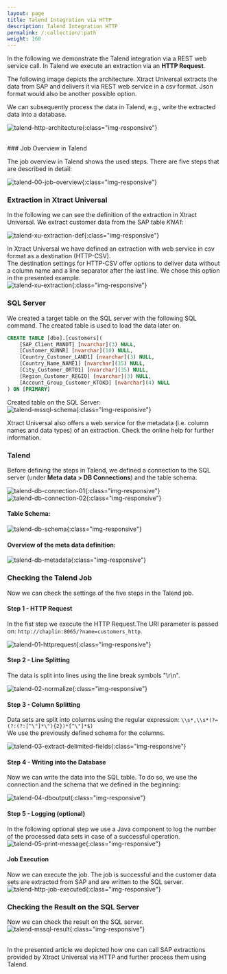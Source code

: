 ```yaml
---
layout: page
title: Talend Integration via HTTP
description: Talend Integration HTTP
permalink: /:collection/:path
weight: 160
---
```


In the following we demonstrate the Talend integration via a REST web service call.
In Talend we execute an extraction via an **HTTP Request**. 

The following image depicts the architecture. Xtract Universal extracts the data from SAP and delivers it via REST web service in a csv format. Json format would also be another possible option.

We can subsequently process the data in Talend, e.g., write the extracted data into a database.

![talend-http-architecture](/img/contents/xu/best-practices/talend-http/talend-http-architecture.png){:class="img-responsive"}


<br>
### Job Overview in Talend

The job overview in Talend shows the used steps.  There are five steps that are described in detail: 

![talend-00-job-overview](/img/contents/xu/best-practices/talend-http/talend-00-job-overview.png){:class="img-responsive"}

### Extraction in Xtract Universal

In the following we can see the definition of the extraction in Xtract Universal. We extract customer data from the SAP table *KNA1*: 
 
![talend-xu-extraction-def](/img/contents/xu/best-practices/talend-http/talend-xu-extraction-def.png){:class="img-responsive"}
<br>

In Xtract Universal we have defined an extraction with web service in csv format as a destination (HTTP-CSV). <br>
The destination settings for HTTP-CSV offer options to deliver data without a column name and a line separator after the last line. We chose this option in the presented example.<br>
![talend-xu-extraction](/img/contents/xu/best-practices/talend-http/talend-xu-extraction.png){:class="img-responsive"}
<br>

### SQL Server

We created a target table on the SQL server with the following SQL command. The created table is used to load the data later on.  

```sql
CREATE TABLE [dbo].[customers](
	[SAP_Client_MANDT] [nvarchar](3) NULL,
	[Customer_KUNNR] [nvarchar](10) NULL,
	[Country_Customer_LAND1] [nvarchar](3) NULL,
	[Country_Name_NAME1] [nvarchar](35) NULL,
	[City_Customer_ORT01] [nvarchar](35) NULL,
	[Region_Customer_REGIO] [nvarchar](3) NULL,
	[Account_Group_Customer_KTOKD] [nvarchar](4) NULL
) ON [PRIMARY]
```
Created table on the SQL Server: <br>
![talend-mssql-schema](/img/contents/xu/best-practices/talend-http/talend-mssql-schema.png){:class="img-responsive"}

Xtract Universal also offers a web service for the metadata (i.e. column names and data types) of an extraction. Check the online help for further information. 

### Talend

Before defining the steps in Talend, we defined a connection to the SQL server (under **Meta data > DB Connections**) and the table schema. 
 
![talend-db-connection-01](/img/contents/xu/best-practices/talend-http/talend-db-connection-01.png){:class="img-responsive"}
 <br>
![talend-db-connection-02](/img/contents/xu/best-practices/talend-http/talend-db-connection-02.png){:class="img-responsive"}

#### Table Schema:
![talend-db-schema](/img/contents/xu/best-practices/talend-http/talend-db-schema.png){:class="img-responsive"}

#### Overview of the meta data definition: 
![talend-db-metadata](/img/contents/xu/best-practices/talend-http/talend-db-metadata.png){:class="img-responsive"}


### Checking the Talend Job
Now we can check the settings of the five steps in the Talend job.


#### Step 1 - HTTP Request
In the fist step we execute the HTTP Request.The URI parameter is passed on: `http://chaplin:8065/?name=customers_http`. 

![talend-01-httprequest](/img/contents/xu/best-practices/talend-http/talend-01-httprequest.png){:class="img-responsive"}


#### Step 2 - Line Splitting
The data is split into lines using the line break symbols "\r\n". 

![talend-02-normalize](/img/contents/xu/best-practices/talend-http/talend-02-normalize.png){:class="img-responsive"}


#### Step 3 - Column Splitting
Data sets are split into columns using the regular expression: `\\s*,\\s*(?=(?:(?:[^\"]*\"){2})*[^\"]*$)` <br>
We use the previously defined schema for the columns.  

![talend-03-extract-delimited-fields](/img/contents/xu/best-practices/talend-http/talend-03-extract-delimited-fields.png){:class="img-responsive"}


#### Step 4 - Writing into the Database
Now we can write the data into the SQL table. To do so, we use the connection and the schema that we defined in the beginning: 

![talend-04-dboutput](/img/contents/xu/best-practices/talend-http/talend-04-dboutput.png){:class="img-responsive"}


#### Step 5 - Logging (optional)
In the following optional step we use a Java component to log the number of the processed data sets in case of a successful operation.  <br>
![talend-05-print-message](/img/contents/xu/best-practices/talend-http/talend-05-print-message.png){:class="img-responsive"}


#### Job Execution
Now we can execute the job. The job is successful and the customer data sets are extracted from SAP and are written to the SQL server. <br>
![talend-http-job-executed](/img/contents/xu/best-practices/talend-http/talend-http-job-executed.png){:class="img-responsive"}

### Checking the Result on the SQL Server
Now we can check the result on the SQL server. <br>
![talend-mssql-result](/img/contents/xu/best-practices/talend-http/talend-mssql-result.png){:class="img-responsive"}

<br>
In the presented article we depicted how one can call SAP extractions provided by Xtract Universal via HTTP and further process them using Talend.<br>
